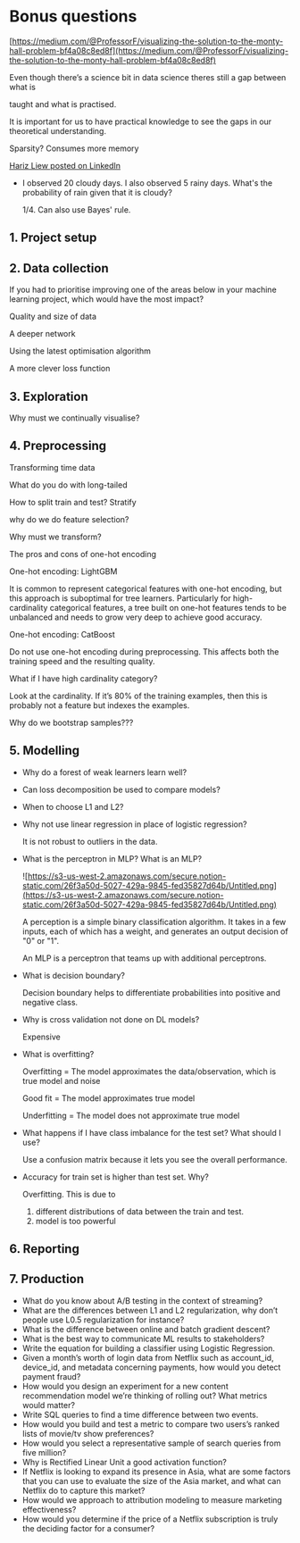 # Bonus questions

<Inherits from ML systems design>

[https://medium.com/@ProfessorF/visualizing-the-solution-to-the-monty-hall-problem-bf4a08c8ed8f](https://medium.com/@ProfessorF/visualizing-the-solution-to-the-monty-hall-problem-bf4a08c8ed8f)

Even though there’s a science bit in data science theres still a gap between what is

taught and what is practised.

It is important for us to have practical knowledge to see the gaps in our theoretical understanding.

Sparsity? Consumes more memory

[Hariz Liew posted on LinkedIn](https://www.linkedin.com/posts/activity-6675719025265381376-8lSN/)

- I observed 20 cloudy days. I also observed 5 rainy days. What's the probability of rain given that it is cloudy?
    
    1/4. Can also use Bayes' rule.
    

## **1. Project setup**

## **2. Data collection**

If you had to prioritise improving one of the areas below in your machine learning project, which would have the most impact?

Quality and size of data

A deeper network

Using the latest optimisation algorithm

A more clever loss function

## **3. Exploration**

Why must we continually visualise?

## **4. Preprocessing**

Transforming time data

What do you do with long-tailed

How to split train and test? Stratify

why do we do feature selection?

Why must we transform?

The pros and cons of one-hot encoding

One-hot encoding: LightGBM

It is common to represent categorical features with one-hot encoding, but this approach is suboptimal for tree learners. Particularly for high-cardinality categorical features, a tree built on one-hot features tends to be unbalanced and needs to grow very deep to achieve good accuracy.

One-hot encoding: CatBoost

Do not use one-hot encoding during preprocessing. This affects both the training speed and the resulting quality.

What if I have high cardinality category?

Look at the cardinality. If it’s 80% of the training examples, then this is probably not a feature but indexes the examples.

Why do we bootstrap samples???

## **5. Modelling**

- Why do a forest of weak learners learn well?
- Can loss decomposition be used to compare models?
- When to choose L1 and L2?
    
- Why not use linear regression in place of logistic regression?
    
    It is not robust to outliers in the data.
    
- What is the perceptron in MLP? What is an MLP?
    
    ![https://s3-us-west-2.amazonaws.com/secure.notion-static.com/26f3a50d-5027-429a-9845-fed35827d64b/Untitled.png](https://s3-us-west-2.amazonaws.com/secure.notion-static.com/26f3a50d-5027-429a-9845-fed35827d64b/Untitled.png)
    
    A perception is a simple binary classification algorithm. It takes in a few inputs, each of which has a weight, and generates an output decision of "0" or "1".
    
    An MLP is a perceptron that teams up with additional perceptrons.
    
- What is decision boundary?
    
    Decision boundary helps to differentiate probabilities into positive and negative class.
    
- Why is cross validation not done on DL models?
    
    Expensive
    
- What is overfitting?
    
    Overfitting = The model approximates the data/observation, which is true model and noise
    
    Good fit = The model approximates true model
    
    Underfitting = The model does not approximate true model
    
- What happens if I have class imbalance for the test set? What should I use?
    
    Use a confusion matrix because it lets you see the overall performance.
    
- Accuracy for train set is higher than test set. Why?
    
    Overfitting. This is due to 
    
    1. different distributions of data between the train and test. 
    2. model is too powerful

## **6. Reporting**

## **7. Production**

- What do you know about A/B testing in the context of streaming?
- What are the differences between L1 and L2 regularization, why don’t people use L0.5 regularization for instance?
- What is the difference between online and batch gradient descent?
- What is the best way to communicate ML results to stakeholders?
- Write the equation for building a classifier using Logistic Regression.
- Given a month’s worth of login data from Netflix such as account_id, device_id, and metadata concerning payments, how would you detect payment fraud?
- How would you design an experiment for a new content recommendation model we’re thinking of rolling out? What metrics would matter?
- Write SQL queries to find a time difference between two events.
- How would you build and test a metric to compare two users’s ranked lists of movie/tv show preferences?
- How would you select a representative sample of search queries from five million?
- Why is Rectified Linear Unit a good activation function?
- If Netflix is looking to expand its presence in Asia, what are some factors that you can use to evaluate the size of the Asia market, and what can Netflix do to capture this market?
- How would we approach to attribution modeling to measure marketing effectiveness?
- How would you determine if the price of a Netflix subscription is truly the deciding factor for a consumer?
